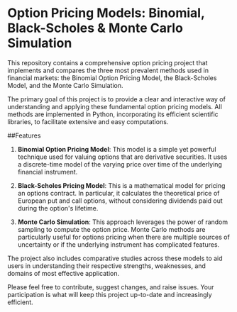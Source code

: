 # Option Pricing Models: Binomial, Black-Scholes & Monte Carlo Simulation

This repository contains a comprehensive option pricing project that implements and compares the three most prevalent methods used in financial markets: the Binomial Option Pricing Model, the Black-Scholes Model, and the Monte Carlo Simulation.

The primary goal of this project is to provide a clear and interactive way of understanding and applying these fundamental option pricing models. All methods are implemented in Python, incorporating its efficient scientific libraries, to facilitate extensive and easy computations.

##Features
1. **Binomial Option Pricing Model**: This model is a simple yet powerful technique used for valuing options that are derivative securities. It uses a discrete-time model of the varying price over time of the underlying financial instrument.

2. **Black-Scholes Pricing Model**: This is a mathematical model for pricing an options contract. In particular, it calculates the theoretical price of European put and call options, without considering dividends paid out during the option's lifetime.

3. **Monte Carlo Simulation**: This approach leverages the power of random sampling to compute the option price. Monte Carlo methods are particularly useful for options pricing when there are multiple sources of uncertainty or if the underlying instrument has complicated features.

The project also includes comparative studies across these models to aid users in understanding their respective strengths, weaknesses, and domains of most effective application.

Please feel free to contribute, suggest changes, and raise issues. Your participation is what will keep this project up-to-date and increasingly efficient.
